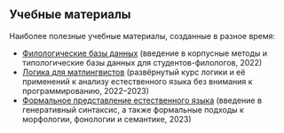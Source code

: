 ## Учебные материалы
Наиболее полезные учебные материалы, созданные в разное время:
- [Филологические базы данных](DB.2021.pdf) (введение в корпусные методы и типологические базы данных для студентов-филологов, 2022)
- [Логика для матлингвистов](logic_2022.pdf) (развёрнутый курс логики и её применений к анализу естественного языка без внимания к программированию, 2022–2023)
- [Формальное представление естественного языка](FRNL.pdf) (введение в генеративный синтаксис, а также формальные подходы к морфологии, фонологии и семантике, 2023)

